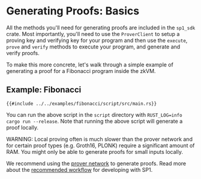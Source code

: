 # Generating Proofs: Basics

All the methods you'll need for generating proofs are included in the `sp1_sdk` crate. Most importantly, you'll need to use the `ProverClient` to setup a proving key and verifying key for your program and then use the `execute`, `prove` and `verify` methods to execute your program, and generate and verify proofs.

To make this more concrete, let's walk through a simple example of generating a proof for a Fibonacci program inside the zkVM.

## Example: Fibonacci

```rust,noplayground
{{#include ../../examples/fibonacci/script/src/main.rs}}
```

You can run the above script in the `script` directory with `RUST_LOG=info cargo run --release`. Note that running the above script will generate a proof locally.

<div class="warning">
WARNING: Local proving often is much slower than the prover network and for certain proof types (e.g. Groth16, PLONK) require a
significant amount of RAM. You might only be able to generate proofs for small inputs locally.
</div>

We recommend using the [prover network](./prover-network.md) to generate proofs. Read more about the [recommended workflow](./recommended-workflow.md) for developing with SP1.
